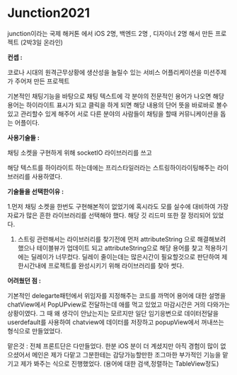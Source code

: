 # Junction2021

junction이라는 국제 해커톤 에서 iOS 2명, 백엔드 2명 , 디자이너 2명 해서 만든 프로젝트 (2박3일 온라인)

**컨셉 :** 

코로나 시대의 원격근무상황에 생산성을 늘릴수 있는 서비스 어플리케이션을 미션주제가 주어져 만든 프로젝트

기본적인 채팅기능을 바탕으로 채팅 텍스트에 각 분야의 전문적인 용어가 나오면  해당 용어는 하이라이트 표시가 되고 클릭을 하게 되면 해당 내용의 단어 뜻을 바로바로 볼수있고 관리할수 있게 해주어 서로 다른 분야의 사람들이 채팅을 할때 커뮤니케이션을 돕는 어플이다.

**사용기술들 :**

채팅 소켓을 구현하게 위해 socketIO 라이브러리를 쓰고 

해당 텍스트를 하이라이트 하는데에는 프리스타일러라는 스트링하이라이팅해주는 라이브러리를 사용하였다.  

**기술들을 선택한이유 :** 

 1.먼저 채팅 소켓을 한번도 구현해본적이 없었기에 혹시라도 모를 실수에 대비하여 가장 자료가 많은 흔한 라이브러리를 선택해야 했다. 해당 깃 리드미 또한 잘 정리되어 있었다. 

1. 스트링 관련해서는 라이브러리를 찾기전에 먼저 attributeString 으로 해결해보려 했으나 테이블뷰가 업데이트 되고 attributeString으로 해당 용어를 찾고 적용하기에는 딜레이가 너무컸다. 딜레이 줄이는데는 많은시간이 필요할것으로 판단하여 제한시간내에 프로젝트를 완성시키기 위해 라이브러리를 찾아 썻다.

**어려웠던 점 :** 

 기본적인 delegarte패턴에서 위임자를 지정해주는 코드를 까먹어 용어에 대한 설명을 chatView에서 PopUPview로 전달하는데 애를 먹고 있었고 마감시간은 거의 다와가는 상황이였다.  그 때 왜 생각이 안났는지는 모르지만 일단 임기응변으로 데이터전달을 userdefault를 사용하여 chatview에 데이터를 저장하고 popupView에서 꺼내쓰는 형식으로 만들었었다. 

 
맡은것 : 전체 프론트단은 다만들었다. 한분 iOS 분이 더 계셨지만 아직 경험이 많이 없으셨어서 메인은 제가 다맡고 그분한테는 감당가능할만한 조그마한  부가적인 기능을 맡기고 제가 봐주는 식으로 진행했었다. (용어에 대한 검색,정렬하는 TableView정도)
